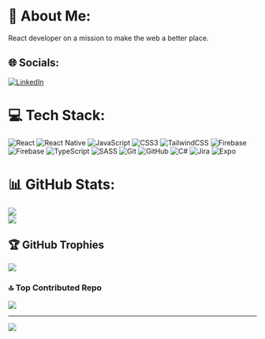 # 💫 About Me:
React developer on a mission to make the web a better place.


## 🌐 Socials:
[![LinkedIn](https://img.shields.io/badge/LinkedIn-%230077B5.svg?logo=linkedin&logoColor=white)](https://linkedin.com/in/https://www.linkedin.com/in/harsh-gupta-b349611ba/) 

# 💻 Tech Stack:
![React](https://img.shields.io/badge/react-%2320232a.svg?style=flat&logo=react&logoColor=%2361DAFB) ![React Native](https://img.shields.io/badge/react_native-%2320232a.svg?style=flat&logo=react&logoColor=%2361DAFB) ![JavaScript](https://img.shields.io/badge/javascript-%23323330.svg?style=flat&logo=javascript&logoColor=%23F7DF1E) ![CSS3](https://img.shields.io/badge/css3-%231572B6.svg?style=flat&logo=css3&logoColor=white) ![TailwindCSS](https://img.shields.io/badge/tailwindcss-%2338B2AC.svg?style=flat&logo=tailwind-css&logoColor=white) ![Firebase](https://img.shields.io/badge/firebase-a08021?style=flat&logo=firebase&logoColor=ffcd34) ![Firebase](https://img.shields.io/badge/firebase-%23039BE5.svg?style=flat&logo=firebase) ![TypeScript](https://img.shields.io/badge/typescript-%23007ACC.svg?style=flat&logo=typescript&logoColor=white) ![SASS](https://img.shields.io/badge/SASS-hotpink.svg?style=flat&logo=SASS&logoColor=white) ![Git](https://img.shields.io/badge/git-%23F05033.svg?style=flat&logo=git&logoColor=white) ![GitHub](https://img.shields.io/badge/github-%23121011.svg?style=flat&logo=github&logoColor=white) ![C#](https://img.shields.io/badge/c%23-%23239120.svg?style=flat&logo=csharp&logoColor=white) ![Jira](https://img.shields.io/badge/jira-%230A0FFF.svg?style=flat&logo=jira&logoColor=white) ![Expo](https://img.shields.io/badge/expo-1C1E24?style=flat&logo=expo&logoColor=#D04A37)
# 📊 GitHub Stats:
![](https://github-readme-streak-stats.herokuapp.com/?user=Hartz-byte&theme=dark&hide_border=false)<br/>
![](https://github-readme-stats.vercel.app/api/top-langs/?username=Hartz-byte&theme=dark&hide_border=false&include_all_commits=true&count_private=true&layout=compact)

## 🏆 GitHub Trophies
![](https://github-profile-trophy.vercel.app/?username=Hartz-byte&theme=radical&no-frame=false&no-bg=false&margin-w=4)

### 🔝 Top Contributed Repo
![](https://github-contributor-stats.vercel.app/api?username=Hartz-byte&limit=5&theme=gruvbox&combine_all_yearly_contributions=true)

---
[![](https://visitcount.itsvg.in/api?id=Hartz-byte&icon=0&color=0)](https://visitcount.itsvg.in)
